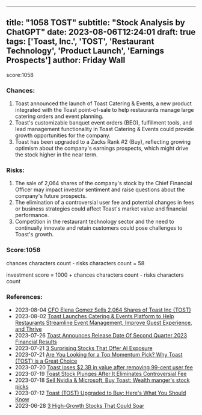 
---
title: "1058 TOST"
subtitle: "Stock Analysis by ChatGPT"
date: 2023-08-06T12:24:01
draft: true
tags: ['Toast, Inc.', 'TOST', 'Restaurant Technology', 'Product Launch', 'Earnings Prospects']
author: Friday Wall
---

score:1058
### Chances:
1. Toast announced the launch of Toast Catering & Events, a new product integrated with the Toast point-of-sale to help restaurants manage large catering orders and event planning.
2. Toast's customizable banquet event orders (BEO), fulfillment tools, and lead management functionality in Toast Catering & Events could provide growth opportunities for the company.
3. Toast has been upgraded to a Zacks Rank #2 (Buy), reflecting growing optimism about the company's earnings prospects, which might drive the stock higher in the near term.
### Risks:
1. The sale of 2,064 shares of the company's stock by the Chief Financial Officer may impact investor sentiment and raise questions about the company's future prospects.
2. The elimination of a controversial user fee and potential changes in fees or business strategies could affect Toast's market value and financial performance.
3. Competition in the restaurant technology sector and the need to continually innovate and retain customers could pose challenges to Toast's growth.
### Score:1058
chances characters count - risks characters count = 58

investment score = 1000 + chances characters count - risks characters count
### References:
- 2023-08-04 [CFO Elena Gomez Sells 2,064 Shares of Toast Inc (TOST)](https://finance.yahoo.com/news/cfo-elena-gomez-sells-2-090137104.html?.tsrc=rss)
- 2023-08-02 [Toast Launches Catering & Events Platform to Help Restaurants Streamline Event Management, Improve Guest Experience, and Thrive](https://finance.yahoo.com/news/toast-launches-catering-events-platform-120000503.html?.tsrc=rss)
- 2023-07-26 [Toast Announces Release Date Of Second Quarter 2023 Financial Results](https://finance.yahoo.com/news/toast-announces-release-date-second-200100037.html?.tsrc=rss)
- 2023-07-21 [3 Surprising Stocks That Offer AI Exposure](https://finance.yahoo.com/news/3-surprising-stocks-offer-ai-172303132.html?.tsrc=rss)
- 2023-07-21 [Are You Looking for a Top Momentum Pick? Why Toast (TOST) is a Great Choice](https://finance.yahoo.com/news/looking-top-momentum-pick-why-160006458.html?.tsrc=rss)
- 2023-07-20 [Toast loses $2.3B in value after removing 99-cent user fee](https://finance.yahoo.com/m/b4eb3036-c4d0-30c0-b7e5-35ec537e16c6/toast-loses-%242.3b-in-value.html?.tsrc=rss)
- 2023-07-19 [Toast Stock Plunges After It Eliminates Controversial Fee](https://finance.yahoo.com/m/09ff0062-17bf-3b1c-b763-396c24313433/toast-stock-plunges-after-it.html?.tsrc=rss)
- 2023-07-18 [Sell Nvidia & Microsoft, Buy Toast: Wealth manger's stock picks](https://finance.yahoo.com/video/sell-nvidia-microsoft-buy-toast-203130789.html?.tsrc=rss)
- 2023-07-12 [Toast (TOST) Upgraded to Buy: Here's What You Should Know](https://finance.yahoo.com/news/toast-tost-upgraded-buy-heres-160005174.html?.tsrc=rss)
- 2023-06-28 [3 High-Growth Stocks That Could Soar](https://finance.yahoo.com/m/b4472831-9f6f-35bd-90b4-9479901410b1/3-high-growth-stocks-that.html?.tsrc=rss)


                